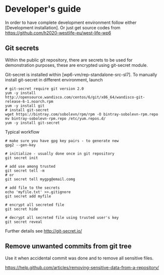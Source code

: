 # Developer's guide

In order to have complete development environment follow either [Development installation]. Or just get source codes from https://github.com/h2020-westlife-eu/west-life-wp6

## Git secrets

Within the public git repository, there are secrets to be used for demonstration purposes, these are encrypted using git-secret module.

Git-secret is installed within [wp6-vm/rep-standalone-src-sl7]. To manually install git-secret in different environment, launch
```shell
# git-secret require git version 2.0
yum -y install http://opensource.wandisco.com/centos/6/git/x86_64/wandisco-git-release-6-1.noarch.rpm
yum -y install git 
# install git-secret
wget https://bintray.com/sobolevn/rpm/rpm -O bintray-sobolevn-rpm.repo
mv bintray-sobolevn-rpm.repo /etc/yum.repos.d/
yum -y install git-secret
```

Typical workflow
```shell
# make sure you have gpg key pairs - to generate new
gpg2 --gen-key
    
# initialize - usually done once in git repository
git secret init
    
# add use among trusted
git secret tell -m
# or
git secret tell mygpg@email.comg

# add file to the secrets
echo 'myfile.txt' >>.gitignore
git secret add myfile

# encrypt all secreted file
git secret hide

# decrypt all secreted file using trusted user's key
git secret reveal
```
Further details see http://git-secret.io/ 

## Remove unwanted commits from git tree
Use it when accidental commit was done and to remove all sensitive files.

https://help.github.com/articles/removing-sensitive-data-from-a-repository/